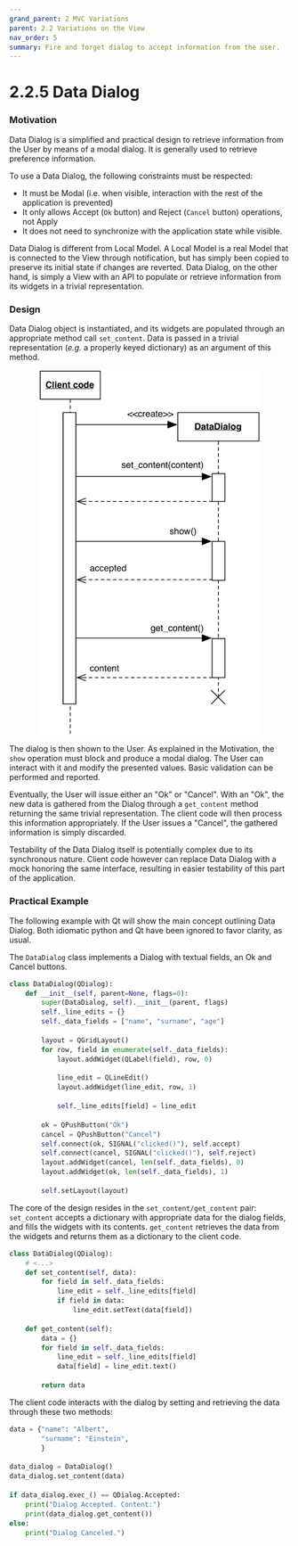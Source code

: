 ```yaml
---
grand_parent: 2 MVC Variations
parent: 2.2 Variations on the View
nav_order: 5
summary: Fire and forget dialog to accept information from the user.
---
```

# 2.2.5 Data Dialog

### Motivation

Data Dialog is a simplified and practical design to retrieve information from the User
by means of a modal dialog. It is generally used to retrieve preference information.

To use a Data Dialog, the following constraints must be respected:

 - It must be Modal (i.e. when visible, interaction with the rest of the application is prevented)
 - It only allows Accept (``Ok`` button) and Reject (``Cancel`` button) operations, not Apply
 - It does not need to synchronize with the application state while visible.

Data Dialog is different from Local Model. A Local Model is a real Model that is 
connected to the View through notification, but has simply been copied to preserve 
its initial state if changes are reverted. Data Dialog, on the other hand, is simply 
a View with an API to populate or retrieve information from its widgets in
a trivial representation.

### Design

Data Dialog object is instantiated, and its widgets are populated through an 
appropriate method call ``set_content``. Data is passed in a trivial representation 
(*e.g.* a properly keyed dictionary) as an argument of this method.

<p align="center">
    <img src="images/data_dialog/data_dialog.png" width="400"/>
</p>

The dialog is then shown to the User. As explained in the Motivation, the ``show`` 
operation must block and produce a modal dialog. The User can interact with it
and modify the presented values. Basic validation can be performed and reported. 

Eventually, the User will issue either an "Ok" or "Cancel". With an "Ok", the new 
data is gathered from the Dialog through a ``get_content`` method returning the
same trivial representation. The client code will then process this 
information appropriately. If the User issues a "Cancel", the gathered information 
is simply discarded.

Testability of the Data Dialog itself is potentially complex due to its synchronous nature.
Client code however can replace Data Dialog with a mock honoring the same interface,
resulting in easier testability of this part of the application.


### Practical Example

The following example with Qt will show the main concept outlining Data Dialog.
Both idiomatic python and Qt have been ignored to favor clarity, as usual.

The ``DataDialog`` class implements a Dialog with textual fields, an Ok and Cancel buttons.

```python
class DataDialog(QDialog):
    def __init__(self, parent=None, flags=0):
        super(DataDialog, self).__init__(parent, flags)
        self._line_edits = {}
        self._data_fields = ["name", "surname", "age"]

        layout = QGridLayout()
        for row, field in enumerate(self._data_fields):
            layout.addWidget(QLabel(field), row, 0)

            line_edit = QLineEdit()
            layout.addWidget(line_edit, row, 1)

            self._line_edits[field] = line_edit

        ok = QPushButton("Ok")
        cancel = QPushButton("Cancel")
        self.connect(ok, SIGNAL("clicked()"), self.accept)
        self.connect(cancel, SIGNAL("clicked()"), self.reject)
        layout.addWidget(cancel, len(self._data_fields), 0)
        layout.addWidget(ok, len(self._data_fields), 1)

        self.setLayout(layout)
```

The core of the design resides in the ``set_content/get_content`` pair:
``set_content`` accepts a dictionary with appropriate data for the dialog
fields, and fills the widgets with its contents. ``get_content`` retrieves
the data from the widgets and returns them as a dictionary to the client code.

```python
class DataDialog(QDialog):
    # <...>
    def set_content(self, data):
        for field in self._data_fields:
            line_edit = self._line_edits[field]
            if field in data:
                line_edit.setText(data[field])

    def get_content(self):
        data = {}
        for field in self._data_fields:
            line_edit = self._line_edits[field]
            data[field] = line_edit.text()

        return data
```

The client code interacts with the dialog by setting and retrieving the
data through these two methods:

```python
data = {"name": "Albert",
        "surname": "Einstein",
        }

data_dialog = DataDialog()
data_dialog.set_content(data)

if data_dialog.exec_() == QDialog.Accepted:
    print("Dialog Accepted. Content:")
    print(data_dialog.get_content())
else:
    print("Dialog Canceled.")
```


